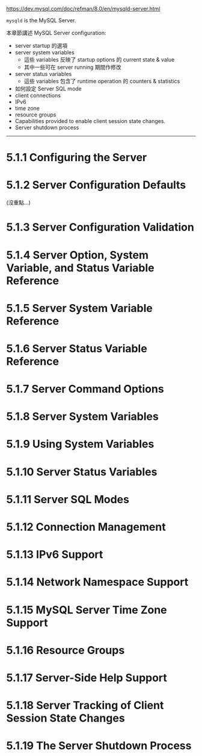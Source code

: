 https://dev.mysql.com/doc/refman/8.0/en/mysqld-server.html

`mysqld` is the MySQL Server.

本章節講述 MySQL Server configuration:

- server startup 的選項
- server system variables
    - 這些 variables 反映了 startup options 的 current state & value
    - 其中一些可在 server running 期間作修改
- server status variables
    - 這些 variables 包含了 runtime operation 的 counters & statistics
- 如何設定 Server SQL mode
- client connections
- IPv6
- time zone
- resource groups
- Capabilities provided to enable client session state changes.
- Server shutdown process

---


# 5.1.1 Configuring the Server
# 5.1.2 Server Configuration Defaults

(沒重點...)

# 5.1.3 Server Configuration Validation
# 5.1.4 Server Option, System Variable, and Status Variable Reference
# 5.1.5 Server System Variable Reference
# 5.1.6 Server Status Variable Reference
# 5.1.7 Server Command Options
# 5.1.8 Server System Variables
# 5.1.9 Using System Variables
# 5.1.10 Server Status Variables
# 5.1.11 Server SQL Modes
# 5.1.12 Connection Management
# 5.1.13 IPv6 Support
# 5.1.14 Network Namespace Support
# 5.1.15 MySQL Server Time Zone Support
# 5.1.16 Resource Groups
# 5.1.17 Server-Side Help Support
# 5.1.18 Server Tracking of Client Session State Changes
# 5.1.19 The Server Shutdown Process
